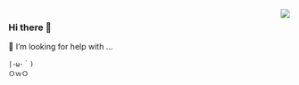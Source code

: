 <a href="https://github.com/zigou23?tab=repositories">
  <img align="right" src="https://github-readme-stats.vercel.app/api?username=zigou23&show_icons=true&hide_border=true" />
</a>
<!--不可并行-->
<!--[![zigou23](https://github-readme-stats.vercel.app/api?username=zigou23)](https://github.com/zigou23)-->

### Hi there 👋
🤔 I’m looking for help with ...

<!--
**zigou23/zigou23** is a ✨ _special_ ✨ repository because its `README.md` (this file) appears on your GitHub profile.

Here are some ideas to get you started:

- 🔭 I’m currently working on ...
- 🌱 I’m currently learning ...
- 👯 I’m looking to collaborate on ...
- 🤔 I’m looking for help with ...
- 💬 Ask me about ...
- 📫 How to reach me: ...
- 😄 Pronouns: ...
- ⚡ Fun fact: ...
-->
```
|･ω･｀)
ＯｗＯ
```

<!--
🌱 I’m currently learning:

&ensp;&ensp;&ensp;
![Java](https://img.shields.io/badge/-Java-007396?style=flat-square&logo=Java&logoColor=fff) 
![PHP](https://img.shields.io/badge/-PHP-777BB4?style=flat-square&logo=PHP&logoColor=fff) 
![TypeScript](https://img.shields.io/badge/-TypeScript-007ACC?style=flat-square&logo=TypeScript&logoColor=fff) 
![JavaScript](https://img.shields.io/badge/-JavaScript-F7DF1E?style=flat-square&logo=JavaScript&logoColor=000)

🎉 I’m interested in things related to:

&ensp;&ensp;&ensp;
![Spring](https://img.shields.io/badge/-Spring-6DB33F?style=flat-square&logo=Spring&logoColor=fff) 
![React](https://img.shields.io/badge/-React-61DAFB?style=flat-square&logo=React&logoColor=000) 
![Vue](https://img.shields.io/badge/-Vue-4FC08D?style=flat-square&logo=Vue.js&logoColor=fff) 
![Laravel](https://img.shields.io/badge/-Laravel-FF2D20?style=flat-square&logo=Laravel&logoColor=fff) 
![Docker](https://img.shields.io/badge/-Docker-2496ED?style=flat-square&logo=Docker&logoColor=fff)

⚡ I like to use these  tools:

&ensp;&ensp;&ensp;
![IntelliJ IDEA](https://img.shields.io/badge/-IntelliJ%20IDEA-000000?style=flat-square&logo=IntelliJ%20IDEA&logoColor=fff) 
![Visual Studio Code](https://img.shields.io/badge/-Visual%20Studio%20Code-007ACC?style=flat-square&logo=Visual%20Studio%20Code&logoColor=fff) 
![Microsoft Edge](https://img.shields.io/badge/-Microsoft%20Edge-0078D7?style=flat-square&logo=Microsoft%20Edge&logoColor=fff) 
![Git](https://img.shields.io/badge/-Git-F05032?style=flat-square&logo=Git&logoColor=fff) 
![Github](https://img.shields.io/badge/-Github-181717?style=flat-square&logo=Github&logoColor=fff) 
![Gitea](https://img.shields.io/badge/-Gitea-609926?style=flat-square&logo=Gitea&logoColor=fff) 
![Github Actions](https://img.shields.io/badge/-Github%20Actions-2088FF?style=flat-square&logo=Github%20Actions&logoColor=fff) 
![Drone](https://img.shields.io/badge/-Drone-212121?style=flat-square&logo=Drone&logoColor=fff) 
![Windows](https://img.shields.io/badge/-Windows-0078D6?style=flat-square&logo=Windows&logoColor=fff) 
![Ubuntu](https://img.shields.io/badge/-Ubuntu-E95420?style=flat-square&logo=Ubuntu&logoColor=fff) 
![Android](https://img.shields.io/badge/-Android-3DDC84?style=flat-square&logo=Android&logoColor=fff)

📫 How to reach me: 

&ensp;&ensp;&ensp;
[![Blog](https://img.shields.io/badge/-https://blog.ixk.me-4B8BF5?style=flat-square&logo=Blogger&logoColor=fff)](https://blog.ixk.me) 
[![Time-log](https://img.shields.io/badge/-https://log.ixk.me-7719AA?style=flat-square&logo=Microsoft%20OneNote&logoColor=fff)](https://log.ixk.me) 
[![Telegram](https://img.shields.io/badge/-https://t.me/otstar-2CA5E0?style=flat-square&logo=Telegram&logoColor=fff)](https://t.me/otstar) 
[![Twitter](https://img.shields.io/badge/-https://twitter.com/syfxlin-1DA1F2?style=flat-square&logo=Twitter&logoColor=fff)](https://twitter.com/syfxlin) 
[![Email](https://img.shields.io/badge/-username@gmail.com-D14836?style=flat-square&logo=Gmail&logoColor=fff)](mailto:username@gmail.com)

📊 Visitor Count:

&ensp;&ensp;&ensp;
![Visitor Count](https://ixk.me/gh-count/)

📕 Latest Blog Posts:
-->
<!-- BLOG-POST-LIST:START -->
<!--
- [sth](https://google.com)
-->
<!-- BLOG-POST-LIST:END -->
